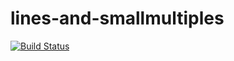 # lines-and-smallmultiples

[![Build Status](https://travis-ci.org/SiruiZhu/lines-and-smallmultiples.svg?branch=master)](https://travis-ci.org/SiruiZhu/lines-and-smallmultiples)
